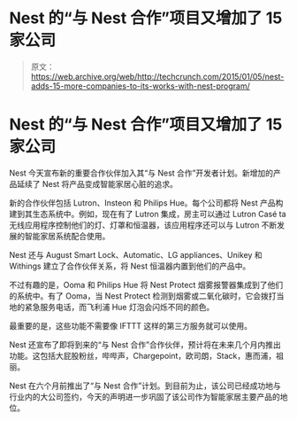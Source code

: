# Nest 的“与 Nest 合作”项目又增加了 15 家公司 

> 原文：<https://web.archive.org/web/http://techcrunch.com/2015/01/05/nest-adds-15-more-companies-to-its-works-with-nest-program/>

# Nest 的“与 Nest 合作”项目又增加了 15 家公司

Nest 今天宣布新的重要合作伙伴加入其“与 Nest 合作”开发者计划。新增加的产品延续了 Nest 将产品变成智能家居心脏的追求。

新的合作伙伴包括 Lutron、Insteon 和 Philips Hue。每个公司都将 Nest 产品构建到其生态系统中。例如，现在有了 Lutron 集成，房主可以通过 Lutron Casé ta 无线应用程序控制他们的灯、灯罩和恒温器，该应用程序还可以与 Lutron 不断发展的智能家居系统配合使用。

Nest 还与 August Smart Lock、Automatic、LG appliances、Unikey 和 Withings 建立了合作伙伴关系，将 Nest 恒温器内置到他们的产品中。

不过有趣的是，Ooma 和 Philips Hue 将 Nest Protect 烟雾报警器集成到了他们的系统中。有了 Ooma，当 Nest Protect 检测到烟雾或二氧化碳时，它会拨打当地的紧急服务电话，而飞利浦 Hue 灯泡会闪烁不同的颜色。

最重要的是，这些功能不需要像 IFTTT 这样的第三方服务就可以使用。

Nest 还宣布了即将到来的“与 Nest 合作”合作伙伴，预计将在未来几个月内推出功能。这包括大屁股粉丝，哔哔声，Chargepoint，欧司朗，Stack，惠而浦，祖丽。

Nest 在六个月前推出了“与 Nest 合作”计划。到目前为止，该公司已经成功地与行业内的大公司签约，今天的声明进一步巩固了该公司作为智能家居主要产品的地位。